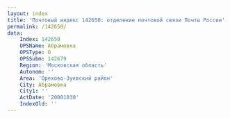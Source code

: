 ```yaml
---
layout: index
title: 'Почтовый индекс 142650: отделение почтовой связи Почты России'
permalink: /142650/
data:
    Index: 142650
    OPSName: Абрамовка
    OPSType: О
    OPSSubm: 142679
    Region: 'Московская область'
    Autonom: ''
    Area: 'Орехово-Зуевский район'
    City: Абрамовка
    City1: ''
    ActDate: '20001030'
    IndexOld: ''
---
```

